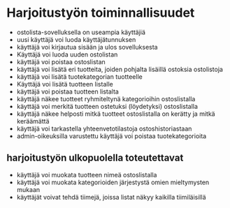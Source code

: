 # Harjoitustyön toiminnallisuudet

* ostolista-sovelluksella on useampia käyttäjiä
* uusi käyttäjä voi luoda käyttäjätunnuksen
* käyttäjä voi kirjautua sisään ja ulos sovelluksesta
* Käyttäjä voi luoda uuden ostolistan
* käyttäjä voi poistaa ostoslistan
* käyttäjä voi lisätä eri tuotteita, joiden pohjalta lisäillä ostoksia ostolistoja
* käyttäjä voi lisätä tuotekategorian tuotteelle
* Käyttäjä voi lisätä tuotteen listalle
* käyttäjä voi poistaa tuotteen listalta
* käyttäjä näkee tuotteet ryhmiteltynä kategorioihin ostoslistalla
* käyttäjä voi merkitä tuotteen ostetuksi (löydetyksi) ostoslistalla
* käyttäjä näkee helposti mitkä tuotteet ostoslistalla on kerätty ja mitkä keräämättä
* käyttäjä voi tarkastella yhteenvetotilastoja ostoshistoriastaan
* admin-oikeuksilla varustettu käyttäjä voi poistaa tuotekategorioita

## harjoitustyön ulkopuolella toteutettavat

* käyttäjä voi muokata tuotteen nimeä ostoslistalla
* käyttäjä voi muokata kategorioiden järjestystä omien mieltymysten mukaan
* käyttäjät voivat tehdä tiimejä, joissa listat näkyy kaikilla tiimiläisillä
